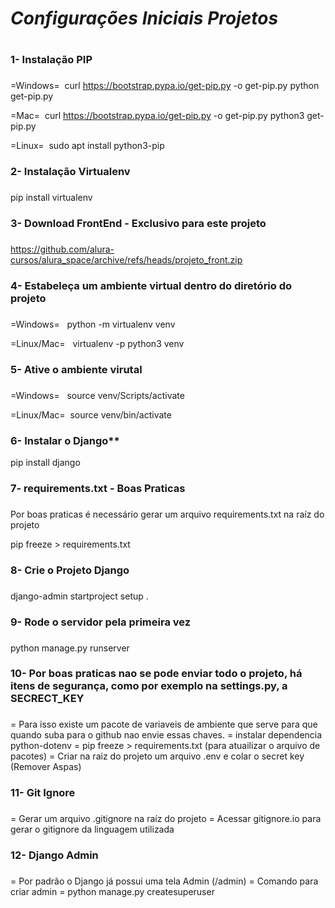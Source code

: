 # **_Configurações Iniciais Projetos_** <h1>

### 1- Instalação PIP <h3>

=Windows=&nbsp;
curl https://bootstrap.pypa.io/get-pip.py -o get-pip.py
python get-pip.py

=Mac=&nbsp;
curl https://bootstrap.pypa.io/get-pip.py -o get-pip.py
python3 get-pip.py

=Linux=&nbsp;
sudo apt install python3-pip

### 2- Instalação Virtualenv <h3>

pip install virtualenv

### 3- Download FrontEnd - Exclusivo para este projeto <h3>

https://github.com/alura-cursos/alura_space/archive/refs/heads/projeto_front.zip

### 4- Estabeleça um ambiente virtual dentro do diretório do projeto <h3>

=Windows= &nbsp;
python -m virtualenv venv

=Linux/Mac= &nbsp;
virtualenv -p python3 venv

### 5- Ative o ambiente virutal <h3>

=Windows= &nbsp;
source venv/Scripts/activate

=Linux/Mac=&nbsp;
source venv/bin/activate

### 6- Instalar o Django**

pip install django 

### 7- requirements.txt - Boas Praticas <h3>

Por boas praticas é necessário gerar um arquivo requirements.txt na raíz do projeto

pip freeze > requirements.txt

### 8-  Crie o Projeto Django <h3>

django-admin startproject setup .

### 9- Rode o servidor pela primeira vez <h3>

python manage.py runserver

### 10- Por boas praticas nao se pode enviar todo o projeto, há itens de segurança, como por exemplo na settings.py, a SECRECT_KEY <h3>

= Para isso existe um pacote de variaveis de ambiente que serve para que quando suba para o github nao envie essas chaves.
    = instalar dependencia python-dotenv
    = pip freeze > requirements.txt (para atuailizar o arquivo de pacotes)
= Criar na raiz do projeto um arquivo .env e colar o secret key (Remover Aspas)

### 11- Git Ignore <h3>

= Gerar um arquivo .gitignore na raíz do projeto
= Acessar gitignore.io para gerar o gitignore da linguagem utilizada

### 12- Django Admin <h3>

= Por padrão o Django já possui uma tela Admin (/admin)
= Comando para criar admin
    = python manage.py createsuperuser

